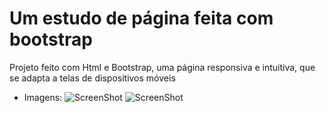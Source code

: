 # Um estudo de página feita com bootstrap 
Projeto feito com Html e Bootstrap, uma página responsiva e intuitiva, que se adapta a telas de dispositivos móveis
- Imagens:
![ScreenShot](https://raw.github.com/netovoltolini/estudobootstrap2/master/img/Screenshot_2.png)
![ScreenShot](https://raw.github.com/netovoltolini/estudobootstrap2/master/img/Screenshot_3.png)
